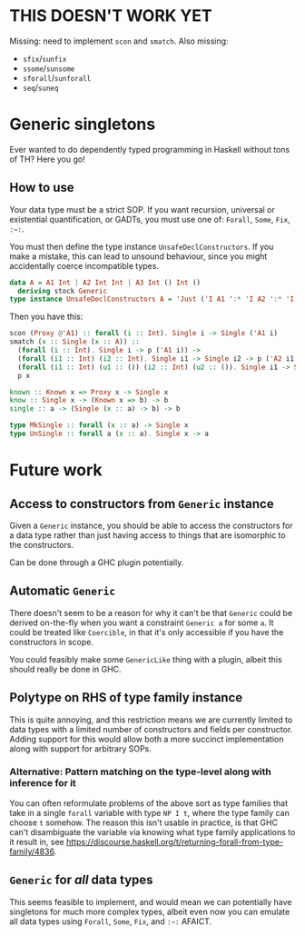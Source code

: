 # THIS DOESN'T WORK YET

Missing: need to implement `scon` and `smatch`.
Also missing:
- `sfix`/`sunfix`
- `ssome`/`sunsome`
- `sforall`/`sunforall`
- `seq`/`suneq`

# Generic singletons

Ever wanted to do dependently typed programming in Haskell without tons of TH?
Here you go!

## How to use

Your data type must be a strict SOP.
If you want recursion, universal or existential quantification, or GADTs,
you must use one of: `Forall`, `Some`, `Fix`, `:~:`.

You must then define the type instance `UnsafeDeclConstructors`.
If you make a mistake, this can lead to unsound behaviour,
since you might accidentally coerce incompatible types.

```haskell
data A = A1 Int | A2 Int Int | A3 Int () Int ()
  deriving stock Generic
type instance UnsafeDeclConstructors A = 'Just ('I A1 ':* 'I A2 ':* 'I A3 ':* 'Nil)
```

Then you have this:
```haskell
scon (Proxy @'A1) :: forall (i :: Int). Single i -> Single ('A1 i)
smatch (x :: Single (x :: A)) ::
  (forall (i :: Int). Single i -> p ('A1 i)) ->
  (forall (i1 :: Int) (i2 :: Int). Single i1 -> Single i2 -> p ('A2 i1 i2)) ->
  (forall (i1 :: Int) (u1 :: ()) (i2 :: Int) (u2 :: ()). Single i1 -> Single u1 -> Single i2 -> Single u2 -> p ('A3 i1 u1 i2 u2)) ->
  p x

known :: Known x => Proxy x -> Single x
know :: Single x -> (Known x => b) -> b
single :: a -> (Single (x :: a) -> b) -> b

type MkSingle :: forall (x :: a) -> Single x
type UnSingle :: forall a (x :: a). Single x -> a
```

# Future work

## Access to constructors from `Generic` instance

Given a `Generic` instance, you should be able to access the constructors
for a data type rather than just having access to things that are isomorphic to the
constructors.

Can be done through a GHC plugin potentially.

## Automatic `Generic`

There doesn't seem to be a reason for why it can't be that `Generic` could
be derived on-the-fly when you want a constraint `Generic a` for some `a`.
It could be treated like `Coercible`, in that it's only accessible if you
have the constructors in scope.

You could feasibly make some `GenericLike` thing with a plugin, albeit
this should really be done in GHC.

## Polytype on RHS of type family instance

This is quite annoying, and this restriction means we are currently limited to
data types with a limited number of constructors and fields per constructor.
Adding support for this would allow both a more succinct implementation along
with support for arbitrary SOPs.

### Alternative: Pattern matching on the type-level along with inference for it

You can often reformulate problems of the above sort as type families that
take in a single `forall` variable with type `NP I t`, where the type family
can choose `t` somehow. The reason this isn't usable in practice, is that
GHC can't disambiguate the variable via knowing what type family applications to it
result in, see https://discourse.haskell.org/t/returning-forall-from-type-family/4836.

## `Generic` for *all* data types

This seems feasible to implement, and would mean we can potentially
have singletons for much more complex types, albeit
even now you can emulate all data types using `Forall`, `Some`, `Fix`, and `:~:` AFAICT.
